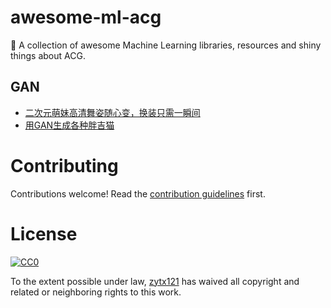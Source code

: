 # awesome-ml-acg
🐢 A collection of awesome Machine Learning libraries, resources and shiny things about ACG.

## GAN
* [二次元萌妹高清舞姿随心变，换装只需一瞬间](https://mp.weixin.qq.com/s/Y8D0gr1ybQ48H0bDpPvD8w)
* [用GAN生成各种胖吉猫](https://mp.weixin.qq.com/s/H_EcHi9BRur214rktocGbg)


# Contributing

Contributions welcome! Read the [contribution guidelines](CONTRIBUTING.md) first.

# License

[![CC0](http://i.creativecommons.org/p/zero/1.0/88x31.png)](http://creativecommons.org/publicdomain/zero/1.0/)

To the extent possible under law, [zytx121](https://github.com/zytx121) has waived all copyright and related or neighboring rights to this work.
